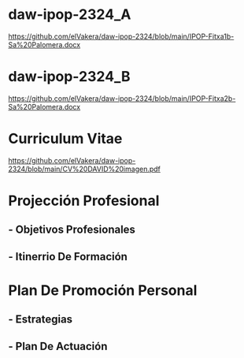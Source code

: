 # daw-ipop-2324_A
  https://github.com/elVakera/daw-ipop-2324/blob/main/IPOP-Fitxa1b-Sa%20Palomera.docx
# daw-ipop-2324_B
  https://github.com/elVakera/daw-ipop-2324/blob/main/IPOP-Fitxa2b-Sa%20Palomera.docx
# Curriculum Vitae
  https://github.com/elVakera/daw-ipop-2324/blob/main/CV%20DAVID%20imagen.pdf
# Projección Profesional

## - Objetivos Profesionales
## - Itinerrio De Formación

# Plan De Promoción Personal

## - Estrategias

## - Plan De Actuación
